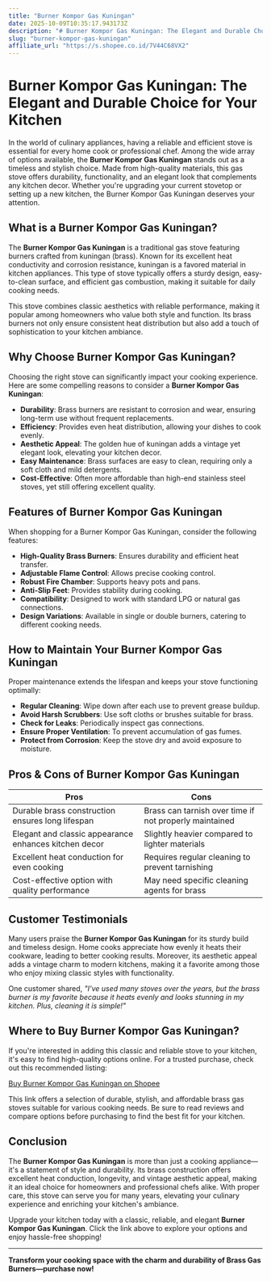 ```yaml
---
title: "Burner Kompor Gas Kuningan"
date: 2025-10-09T10:35:17.943173Z
description: "# Burner Kompor Gas Kuningan: The Elegant and Durable Choice for Your Kitchen..."
slug: "burner-kompor-gas-kuningan"
affiliate_url: "https://s.shopee.co.id/7V44C68VX2"
---
```

# Burner Kompor Gas Kuningan: The Elegant and Durable Choice for Your Kitchen

In the world of culinary appliances, having a reliable and efficient stove is essential for every home cook or professional chef. Among the wide array of options available, the **Burner Kompor Gas Kuningan** stands out as a timeless and stylish choice. Made from high-quality materials, this gas stove offers durability, functionality, and an elegant look that complements any kitchen decor. Whether you're upgrading your current stovetop or setting up a new kitchen, the Burner Kompor Gas Kuningan deserves your attention.

## What is a Burner Kompor Gas Kuningan?

The **Burner Kompor Gas Kuningan** is a traditional gas stove featuring burners crafted from kuningan (brass). Known for its excellent heat conductivity and corrosion resistance, kuningan is a favored material in kitchen appliances. This type of stove typically offers a sturdy design, easy-to-clean surface, and efficient gas combustion, making it suitable for daily cooking needs.

This stove combines classic aesthetics with reliable performance, making it popular among homeowners who value both style and function. Its brass burners not only ensure consistent heat distribution but also add a touch of sophistication to your kitchen ambiance.

## Why Choose Burner Kompor Gas Kuningan?

Choosing the right stove can significantly impact your cooking experience. Here are some compelling reasons to consider a **Burner Kompor Gas Kuningan**:

- **Durability**: Brass burners are resistant to corrosion and wear, ensuring long-term use without frequent replacements.
- **Efficiency**: Provides even heat distribution, allowing your dishes to cook evenly.
- **Aesthetic Appeal**: The golden hue of kuningan adds a vintage yet elegant look, elevating your kitchen decor.
- **Easy Maintenance**: Brass surfaces are easy to clean, requiring only a soft cloth and mild detergents.
- **Cost-Effective**: Often more affordable than high-end stainless steel stoves, yet still offering excellent quality.

## Features of Burner Kompor Gas Kuningan

When shopping for a Burner Kompor Gas Kuningan, consider the following features:

- **High-Quality Brass Burners**: Ensures durability and efficient heat transfer.
- **Adjustable Flame Control**: Allows precise cooking control.
- **Robust Fire Chamber**: Supports heavy pots and pans.
- **Anti-Slip Feet**: Provides stability during cooking.
- **Compatibility**: Designed to work with standard LPG or natural gas connections.
- **Design Variations**: Available in single or double burners, catering to different cooking needs.

## How to Maintain Your Burner Kompor Gas Kuningan

Proper maintenance extends the lifespan and keeps your stove functioning optimally:

- **Regular Cleaning**: Wipe down after each use to prevent grease buildup.
- **Avoid Harsh Scrubbers**: Use soft cloths or brushes suitable for brass.
- **Check for Leaks**: Periodically inspect gas connections.
- **Ensure Proper Ventilation**: To prevent accumulation of gas fumes.
- **Protect from Corrosion**: Keep the stove dry and avoid exposure to moisture.

## Pros & Cons of Burner Kompor Gas Kuningan

| **Pros** | **Cons** |
| --- | --- |
| Durable brass construction ensures long lifespan | Brass can tarnish over time if not properly maintained |
| Elegant and classic appearance enhances kitchen decor | Slightly heavier compared to lighter materials |
| Excellent heat conduction for even cooking | Requires regular cleaning to prevent tarnishing |
| Cost-effective option with quality performance | May need specific cleaning agents for brass |

## Customer Testimonials

Many users praise the **Burner Kompor Gas Kuningan** for its sturdy build and timeless design. Home cooks appreciate how evenly it heats their cookware, leading to better cooking results. Moreover, its aesthetic appeal adds a vintage charm to modern kitchens, making it a favorite among those who enjoy mixing classic styles with functionality.

One customer shared, *"I've used many stoves over the years, but the brass burner is my favorite because it heats evenly and looks stunning in my kitchen. Plus, cleaning it is simple!"*

## Where to Buy Burner Kompor Gas Kuningan?

If you're interested in adding this classic and reliable stove to your kitchen, it's easy to find high-quality options online. For a trusted purchase, check out this recommended listing:

[Buy Burner Kompor Gas Kuningan on Shopee](https://s.shopee.co.id/7V44C68VX2)

This link offers a selection of durable, stylish, and affordable brass gas stoves suitable for various cooking needs. Be sure to read reviews and compare options before purchasing to find the best fit for your kitchen.

## Conclusion

The **Burner Kompor Gas Kuningan** is more than just a cooking appliance—it's a statement of style and durability. Its brass construction offers excellent heat conduction, longevity, and vintage aesthetic appeal, making it an ideal choice for homeowners and professional chefs alike. With proper care, this stove can serve you for many years, elevating your culinary experience and enriching your kitchen's ambiance.

Upgrade your kitchen today with a classic, reliable, and elegant **Burner Kompor Gas Kuningan**. Click the link above to explore your options and enjoy hassle-free shopping!

---

**Transform your cooking space with the charm and durability of Brass Gas Burners—purchase now!**